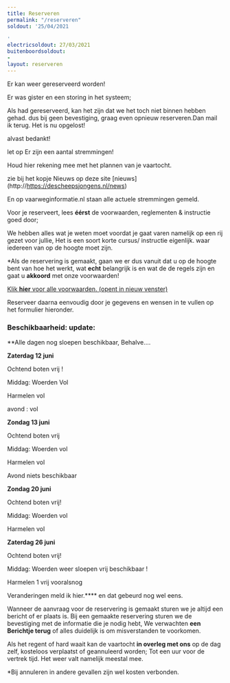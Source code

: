 ```yaml
---
title: Reserveren
permalink: "/reserveren"
soldout: '25/04/2021

'
electricsoldout: 27/03/2021
buitenboordsoldout:
- 
layout: reserveren
---
```


Er kan weer gereserveerd worden! 

Er was gister en  een storing in het systeem; 

Als had gereserveerd,
kan het zijn dat we het toch niet binnen hebben gehad.
dus bij geen bevestiging, graag even  opnieuw reserveren.Dan mail ik terug.
Het is nu opgelost! 

alvast bedankt!


let op Er zijn een aantal stremmingen! 

Houd hier rekening mee met het plannen van je vaartocht.

zie bij het kopje Nieuws op deze site [nieuws] (http://https://descheepsjongens.nl/news) 

En op vaarweginformatie.nl staan alle actuele stremmingen gemeld.

Voor je reserveert, lees **éérst** de voorwaarden, reglementen & instructie goed door; [](https://descheepsjongens.nl/voorwaarden)
   
We hebben alles wat je weten moet voordat je gaat varen namelijk op een rij gezet voor jullie, Het is een soort korte cursus/ instructie eigenlijk.
waar iedereen van op de hoogte moet zijn.

*Als de reservering is gemaakt, gaan we er dus vanuit dat u op de hoogte bent van hoe het werkt, wat **echt** belangrijk is en wat de de regels zijn en gaat u **akkoord** met onze voorwaarden!

[Klik **hier** voor alle voorwaarden. (opent in nieuw venster)](http://descheepsjongens.nl/voorwaarden)


Reserveer daarna eenvoudig door je gegevens en wensen in te vullen op het formulier hieronder.

### Beschikbaarheid: update: 

**Alle dagen nog sloepen beschikbaar, Behalve....


**Zaterdag 12 juni**

Ochtend boten vrij !

Middag:
Woerden  Vol 

Harmelen vol 

avond : vol 


**Zondag 13 juni**

Ochtend boten vrij

Middag: Woerden vol 

Harmelen vol

Avond   niets beschikbaar 

**Zondag 20 juni**

Ochtend boten vrij!

Middag: Woerden vol

Harmelen vol

**Zaterdag 26 juni**

Ochtend boten vrij!

Middag: Woerden weer sloepen vrij beschikbaar !

Harmelen 1 vrij vooralsnog 


Veranderingen meld ik hier.**** en dat gebeurd nog wel eens.

Wanneer de aanvraag voor de reservering is gemaakt sturen we je altijd een bericht of er plaats is.
Bij een gemaakte reservering sturen we de bevestiging met de informatie die je nodig hebt,
We verwachten **een Berichtje terug** of alles duidelijk is om misverstanden te voorkomen.

Als het regent of hard waait kan de vaartocht **in overleg met ons** op de dag zelf, kosteloos verplaatst of geannuleerd worden; Tot een uur voor de vertrek tijd. Het weer valt namelijk meestal mee.

*Bij annuleren in andere gevallen zijn wel kosten verbonden.